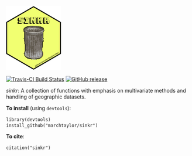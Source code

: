 <img src= "hexSticker/hexSticker_sinkr.png" width="150">


[![Travis-CI Build Status](https://travis-ci.org/marchtaylor/sinkr.svg?branch=master)](https://travis-ci.org/marchtaylor/sinkr)
[![GitHub release](https://img.shields.io/github/release/marchtaylor/sinkr.svg)](https://github.com/marchtaylor/sinkr/releases)


*sinkr*: A collection of functions with emphasis on multivariate methods and handling of geographic datasets.

**To install** (using `devtools`):
```
library(devtools)
install_github("marchtaylor/sinkr")
```

**To cite**:
```
citation("sinkr")
```

